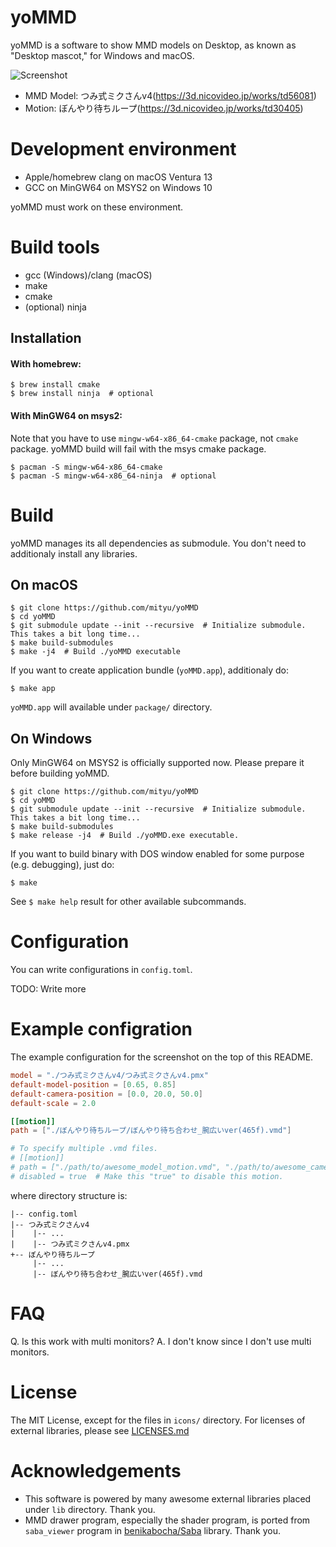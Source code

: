# yoMMD

yoMMD is a software to show MMD models on Desktop, as known as "Desktop mascot,"
for Windows and macOS.

![Screenshot](https://github.com/mityu/yoMMD/assets/24771416/cefd0730-be00-42d7-abdc-b9a2ba64f89e)

- MMD Model: つみ式ミクさんv4(https://3d.nicovideo.jp/works/td56081)
- Motion: ぼんやり待ちループ(https://3d.nicovideo.jp/works/td30405)


# Development environment

- Apple/homebrew clang on macOS Ventura 13
- GCC on MinGW64 on MSYS2 on Windows 10

yoMMD must work on these environment.

# Build tools

- gcc (Windows)/clang (macOS)
- make
- cmake
- (optional) ninja

## Installation

#### With homebrew:

```
$ brew install cmake
$ brew install ninja  # optional
```

#### With MinGW64 on msys2:

Note that you have to use `mingw-w64-x86_64-cmake` package, not `cmake` package.
yoMMD build will fail with the msys cmake package.

```
$ pacman -S mingw-w64-x86_64-cmake
$ pacman -S mingw-w64-x86_64-ninja  # optional
```


# Build

yoMMD manages its all dependencies as submodule.  You don't need to additionaly
install any libraries.

## On macOS

```
$ git clone https://github.com/mityu/yoMMD
$ cd yoMMD
$ git submodule update --init --recursive  # Initialize submodule. This takes a bit long time...
$ make build-submodules
$ make -j4  # Build ./yoMMD executable
```

If you want to create application bundle (`yoMMD.app`), additionaly do:

```
$ make app
```

`yoMMD.app` will available under `package/` directory.

## On Windows

Only MinGW64 on MSYS2 is officially supported now.  Please prepare it before
building yoMMD.

```
$ git clone https://github.com/mityu/yoMMD
$ cd yoMMD
$ git submodule update --init --recursive  # Initialize submodule. This takes a bit long time...
$ make build-submodules
$ make release -j4  # Build ./yoMMD.exe executable.
```

If you want to build binary with DOS window enabled for some purpose (e.g.
debugging), just do:

```
$ make
```

See `$ make help` result for other available subcommands.

# Configuration

You can write configurations in `config.toml`.

TODO: Write more

# Example configration

The example configuration for the screenshot on the top of this README.

```toml
model = "./つみ式ミクさんv4/つみ式ミクさんv4.pmx"
default-model-position = [0.65, 0.85]
default-camera-position = [0.0, 20.0, 50.0]
default-scale = 2.0

[[motion]]
path = ["./ぼんやり待ちループ/ぼんやり待ち合わせ_腕広いver(465f).vmd"]

# To specify multiple .vmd files.
# [[motion]]
# path = ["./path/to/awesome_model_motion.vmd", "./path/to/awesome_camera_motion.vmd"]
# disabled = true  # Make this "true" to disable this motion.
```

where directory structure is:

```
|-- config.toml
|-- つみ式ミクさんv4
|    |-- ...
|    |-- つみ式ミクさんv4.pmx
+-- ぼんやり待ちループ
     |-- ...
     |-- ぼんやり待ち合わせ_腕広いver(465f).vmd
```

# FAQ

Q. Is this work with multi monitors?
A. I don't know since I don't use multi monitors.

# License

The MIT License, except for the files in `icons/` directory.
For licenses of external libraries, please see [LICENSES.md](./LICENSES.md)


# Acknowledgements

- This software is powered by many awesome external libraries placed under
  `lib` directory.  Thank you.
- MMD drawer program, especially the shader program, is ported from
  `saba_viewer` program in
  [benikabocha/Saba](https://github.com/benikabocha/Saba) library. Thank you.
